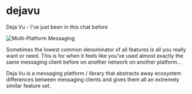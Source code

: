 # dejavu
Deja Vu - I've just been in this chat before

![Multi-Platform Messaging](https://i.imgur.com/ljRjn6V.png)

Sometimes the lowest common denominator of all features is all you really want or need.
This is for when it feels like you’ve used almost exactly the same messaging client before on another network on another platform...

Deja Vu is a messaging platform / library that abstracts away ecosystem differences between messaging clients and gives them all an extremely similar feature set.
